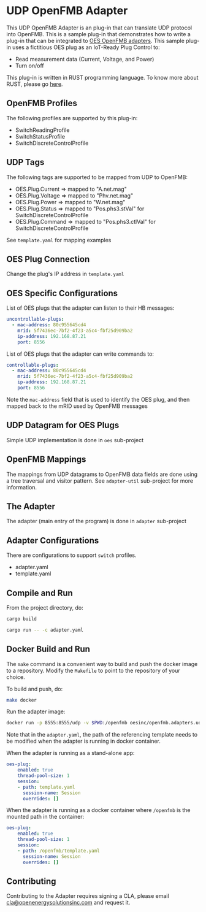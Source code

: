 # UDP OpenFMB Adapter

This UDP OpenFMB Adapter is an plug-in that can translate UDP protocol into OpenFMB.  This is a sample plug-in that demonstrates how to write a plug-in that can be integrated to [OES OpenFMB adapters](https://openfmb.openenergysolutions.com/).
This sample plug-in uses a fictitious OES plug as an IoT-Ready Plug Control to:
- Read measurement data (Current, Voltage, and Power)
- Turn on/off

This plug-in is written in RUST programming language.  To know more about RUST, please go [here](https://www.rust-lang.org/).

## OpenFMB Profiles

The following profiles are supported by this plug-in:

- SwitchReadingProfile
- SwitchStatusProfile
- SwitchDiscreteControlProfile

## UDP Tags

The following tags are supported to be mapped from UDP to OpenFMB:

- OES.Plug.Current => mapped to "A.net.mag"
- OES.Plug.Voltage => mapped to "Phv.net.mag"
- OES.Plug.Power => mapped to "W.net.mag"
- OES.Plug.Status => mapped to "Pos.phs3.stVal" for SwitchDiscreteControlProfile
- OES.Plug.Command => mapped to "Pos.phs3.ctlVal" for SwitchDiscreteControlProfile

See `template.yaml` for mapping examples

## OES Plug Connection

Change the plug's IP address in `template.yaml`

## OES Specific Configurations

List of OES plugs that the adapter can listen to their HB messages:

```yaml
uncontrollable-plugs:
  - mac-address: 80c955645cd4
    mrid: 5f7436ec-7bf2-4f23-a5c4-fbf25d909ba2
    ip-address: 192.168.87.21
    port: 8556
```

List of OES plugs that the adapter can write commands to:

```yaml
controllable-plugs:
  - mac-address: 80c955645cd4
    mrid: 5f7436ec-7bf2-4f23-a5c4-fbf25d909ba2
    ip-address: 192.168.87.21
    port: 8556
```
Note the `mac-address` field that is used to identify the OES plug, and then mapped back to the mRID used by OpenFMB messages

## UDP Datagram for OES Plugs

Simple UDP implementation is done in `oes` sub-project

## OpenFMB Mappings
The mappings from UDP datagrams to OpenFMB data fields are done using a tree traversal and visitor pattern.  See `adapter-util` sub-project for more information.

## The Adapter
The adapter (main entry of the program) is done in `adapter` sub-project

## Adapter Configurations

There are configurations to support `switch` profiles.
- adapter.yaml
- template.yaml

## Compile and Run

From the project directory, do:

```bash
cargo build
```

```bash
cargo run -- -c adapter.yaml
```
## Docker Build and Run

The `make` command is a convenient way to build and push the docker image to a repository.  Modify the `Makefile` to point to the repository of your choice.  

To build and push, do:

```bash
make docker
```

Run the adapter image:

```bash
docker run -p 8555:8555/udp -v $PWD:/openfmb oesinc/openfmb.adapters.udp -c /openfmb/adapter.yaml
```

Note that in the `adapter.yaml`, the path of the referencing template needs to be modified when the adapter is running in docker container.

When the adapter is running as a stand-alone app:
```yaml
oes-plug:
    enabled: true
    thread-pool-size: 1
    session:
    - path: template.yaml
      session-name: Session
      overrides: []
```

When the adapter is running as a docker container where `/openfmb` is the mounted path in the container:
```yaml
oes-plug:
    enabled: true
    thread-pool-size: 1
    session:
    - path: /openfmb/template.yaml
      session-name: Session
      overrides: []
```

## Contributing

Contributing to the Adapter requires signing a CLA, please email cla@openenergysolutionsinc.com and
request it.